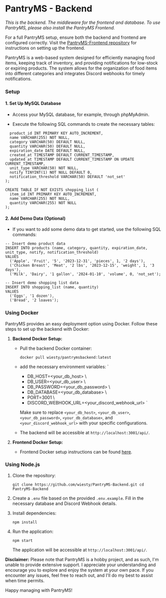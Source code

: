 # PantryMS - Backend

*This is the backend. The middleware for the frontend and database. To use PantryMS, please also install the PantryMS Frontend.*

For a full PantryMS setup, ensure both the backend and frontend are configured correctly.
Visit the [PantryMS-Frontend repository](https://github.com/wiesty/PantryMS-Frontend) for instructions on setting up the frontend.


PantryMS is a web-based system designed for efficiently managing food items, keeping track of inventory, and providing notifications for low-stock or expiring products. The system allows for the organization of food items into different categories and integrates Discord webhooks for timely notifications.


### Setup

#### 1. Set Up MySQL Database

-   Access your MySQL database, for example, through phpMyAdmin.
    
-   Execute the following SQL commands to create the necessary tables:

```CREATE TABLE IF NOT EXISTS products (
  product_id INT PRIMARY KEY AUTO_INCREMENT,
  name VARCHAR(255) NOT NULL,
  category VARCHAR(50) DEFAULT NULL,
  quantity VARCHAR(50) DEFAULT NULL,
  expiration_date DATE DEFAULT NULL,
  created_at TIMESTAMP DEFAULT CURRENT_TIMESTAMP,
  updated_at TIMESTAMP DEFAULT CURRENT_TIMESTAMP ON UPDATE CURRENT_TIMESTAMP,
  unit_type VARCHAR(50) NOT NULL,
  notify TINYINT(1) NOT NULL DEFAULT 0,
  notification_threshold VARCHAR(50) DEFAULT 'not_set'
);

CREATE TABLE IF NOT EXISTS shopping_list (
  item_id INT PRIMARY KEY AUTO_INCREMENT,
  name VARCHAR(255) NOT NULL,
  quantity VARCHAR(255) NOT NULL
);
```


#### 2. Add Demo Data (Optional)

-   If you want to add some demo data to get started, use the following SQL commands:

```
-- Insert demo product data
INSERT INTO products (name, category, quantity, expiration_date, unit_type, notify, notification_threshold)
VALUES
  ('Apple', 'Fruit', '5', '2023-12-31', 'pieces', 1, '2 days'),
  ('Chicken Breast', 'Meat', '2 lbs', '2023-12-15', 'weight', 1, '3 days'),
  ('Milk', 'Dairy', '1 gallon', '2024-01-10', 'volume', 0, 'not_set');

-- Insert demo shopping list data
INSERT INTO shopping_list (name, quantity)
VALUES
  ('Eggs', '1 dozen'),
  ('Bread', '2 loaves');

```

### Using Docker

PantryMS provides an easy deployment option using Docker. Follow these steps to set up the backend with Docker:

1.  **Backend Docker Setup:**
    
    -   Pull the backend Docker container:
        
        `docker pull wiesty/pantrymsbackend:latest` 
        
    -   add the necessary environment variables:
        `
          - DB_HOST=<your_db_host> \
          - DB_USER=<your_db_user> \
          - DB_PASSWORD=<your_db_password> \
          - DB_DATABASE=<your_db_database> \
          - PORT=3001 \
          - DISCORD_WEBHOOK_URL=<your_discord_webhook_url> \` 
        
        Make sure to replace `<your_db_host>`, `<your_db_user>`, `<your_db_password>`, `<your_db_database>`, and `<your_discord_webhook_url>` with your specific configurations.
        
    -   The backend will be accessible at `http://localhost:3001/api/`.
        
2.  **Frontend Docker Setup:**
    
    -   Frontend Docker setup instructions can be found [here](https://github.com/wiesty/PantryMS-Frontend).




### Using Node.js

1.  Clone the repository:
    
    `git clone https://github.com/wiesty/PantryMS-Backend.git
    cd PantryMS-Backend` 
    
2.  Create a `.env` file based on the provided `.env.example`. Fill in the necessary database and Discord Webhook details.
    
3.  Install dependencies:
    
    `npm install` 
    
4.  Run the application:
    
    `npm start` 
    
    The application will be accessible at `http://localhost:3001/api/`.
    


**Disclaimer:** Please note that PantryMS is a hobby project, and as such, I'm unable to provide extensive support. I appreciate your understanding and encourage you to explore and enjoy the system at your own pace. If you encounter any issues, feel free to reach out, and I'll do my best to assist when time permits.

Happy managing with PantryMS!

